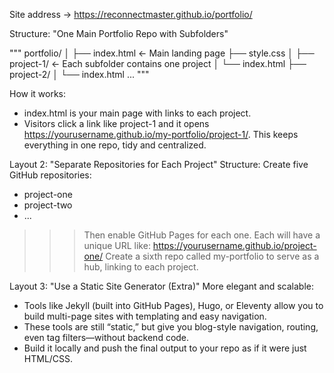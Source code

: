 Site address -> https://reconnectmaster.github.io/portfolio/

Structure:
"One Main Portfolio Repo with Subfolders"

"""
portfolio/
│
├── index.html             ← Main landing page
├── style.css
│
├── project-1/             ← Each subfolder contains one project
│   └── index.html
├── project-2/
│   └── index.html
...
"""

How it works:
- index.html is your main page with links to each project.
- Visitors click a link like project-1 and it opens https://yourusername.github.io/my-portfolio/project-1/.
This keeps everything in one repo, tidy and centralized.

Layout 2: "Separate Repositories for Each Project"
Structure: Create five GitHub repositories:
- project-one
- project-two
- ...
>>> Then enable GitHub Pages for each one.
>>> Each will have a unique URL like: https://yourusername.github.io/project-one/
>>> Create a sixth repo called my-portfolio to serve as a hub, linking to each project.

Layout 3: "Use a Static Site Generator (Extra)"
More elegant and scalable:
- Tools like Jekyll (built into GitHub Pages), Hugo, or Eleventy allow you to build multi-page sites with templating and easy navigation.
- These tools are still “static,” but give you blog-style navigation, routing, even tag filters—without backend code.
- Build it locally and push the final output to your repo as if it were just HTML/CSS.

